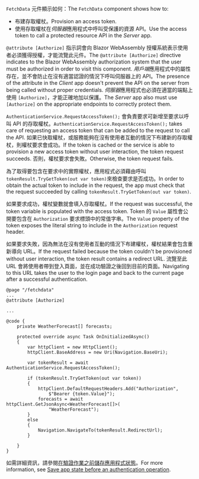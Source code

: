 <span data-ttu-id="c2d1d-101">`FetchData` 元件顯示如何：</span><span class="sxs-lookup"><span data-stu-id="c2d1d-101">The `FetchData` component shows how to:</span></span>

* <span data-ttu-id="c2d1d-102">布建存取權杖。</span><span class="sxs-lookup"><span data-stu-id="c2d1d-102">Provision an access token.</span></span>
* <span data-ttu-id="c2d1d-103">使用存取權杖在*伺服器*應用程式中呼叫受保護的資源 API。</span><span class="sxs-lookup"><span data-stu-id="c2d1d-103">Use the access token to call a protected resource API in the *Server* app.</span></span>

<span data-ttu-id="c2d1d-104">`@attribute [Authorize]` 指示詞會向 Blazor WebAssembly 授權系統表示使用者必須獲得授權，才能流覽此元件。</span><span class="sxs-lookup"><span data-stu-id="c2d1d-104">The `@attribute [Authorize]` directive indicates to the Blazor WebAssembly authorization system that the user must be authorized in order to visit this component.</span></span> <span data-ttu-id="c2d1d-105">*用戶端*應用程式中的屬性存在，並不會防止在沒有適當認證的情況下呼叫伺服器上的 API。</span><span class="sxs-lookup"><span data-stu-id="c2d1d-105">The presence of the attribute in the *Client* app doesn't prevent the API on the server from being called without proper credentials.</span></span> <span data-ttu-id="c2d1d-106">*伺服器*應用程式也必須在適當的端點上使用 `[Authorize]`，才能正確地加以保護。</span><span class="sxs-lookup"><span data-stu-id="c2d1d-106">The *Server* app also must use `[Authorize]` on the appropriate endpoints to correctly protect them.</span></span>

<span data-ttu-id="c2d1d-107">`AuthenticationService.RequestAccessToken();` 會負責要求可新增至要求以呼叫 API 的存取權杖。</span><span class="sxs-lookup"><span data-stu-id="c2d1d-107">`AuthenticationService.RequestAccessToken();` takes care of requesting an access token that can be added to the request to call the API.</span></span> <span data-ttu-id="c2d1d-108">如果已快取權杖，或服務能夠在沒有使用者互動的情況下布建新的存取權杖，則權杖要求會成功。</span><span class="sxs-lookup"><span data-stu-id="c2d1d-108">If the token is cached or the service is able to provision a new access token without user interaction, the token request succeeds.</span></span> <span data-ttu-id="c2d1d-109">否則，權杖要求會失敗。</span><span class="sxs-lookup"><span data-stu-id="c2d1d-109">Otherwise, the token request fails.</span></span>

<span data-ttu-id="c2d1d-110">為了取得要包含在要求中的實際權杖，應用程式必須藉由呼叫 `tokenResult.TryGetToken(out var token)`來檢查要求是否成功。</span><span class="sxs-lookup"><span data-stu-id="c2d1d-110">In order to obtain the actual token to include in the request, the app must check that the request succeeded by calling `tokenResult.TryGetToken(out var token)`.</span></span> 

<span data-ttu-id="c2d1d-111">如果要求成功，權杖變數就會填入存取權杖。</span><span class="sxs-lookup"><span data-stu-id="c2d1d-111">If the request was successful, the token variable is populated with the access token.</span></span> <span data-ttu-id="c2d1d-112">Token 的 `Value` 屬性會公開要包含在 `Authorization` 要求標頭中的常值字串。</span><span class="sxs-lookup"><span data-stu-id="c2d1d-112">The `Value` property of the token exposes the literal string to include in the `Authorization` request header.</span></span>

<span data-ttu-id="c2d1d-113">如果要求失敗，因為無法在沒有使用者互動的情況下布建權杖，權杖結果會包含重新導向 URL。</span><span class="sxs-lookup"><span data-stu-id="c2d1d-113">If the request failed because the token couldn't be provisioned without user interaction, the token result contains a redirect URL.</span></span> <span data-ttu-id="c2d1d-114">流覽至此 URL 會將使用者帶到登入頁面，並在成功驗證之後回到目前的頁面。</span><span class="sxs-lookup"><span data-stu-id="c2d1d-114">Navigating to this URL takes the user to the login page and back to the current page after a successful authentication.</span></span>

```razor
@page "/fetchdata"
...
@attribute [Authorize]

...

@code {
    private WeatherForecast[] forecasts;

    protected override async Task OnInitializedAsync()
    {
        var httpClient = new HttpClient();
        httpClient.BaseAddress = new Uri(Navigation.BaseUri);

        var tokenResult = await AuthenticationService.RequestAccessToken();

        if (tokenResult.TryGetToken(out var token))
        {
            httpClient.DefaultRequestHeaders.Add("Authorization", 
                $"Bearer {token.Value}");
            forecasts = await httpClient.GetJsonAsync<WeatherForecast[]>(
                "WeatherForecast");
        }
        else
        {
            Navigation.NavigateTo(tokenResult.RedirectUrl);
        }

    }
}
```

<span data-ttu-id="c2d1d-115">如需詳細資訊，請參閱[在驗證作業之前儲存應用程式狀態](xref:security/blazor/webassembly/additional-scenarios#save-app-state-before-an-authentication-operation)。</span><span class="sxs-lookup"><span data-stu-id="c2d1d-115">For more information, see [Save app state before an authentication operation](xref:security/blazor/webassembly/additional-scenarios#save-app-state-before-an-authentication-operation).</span></span>
